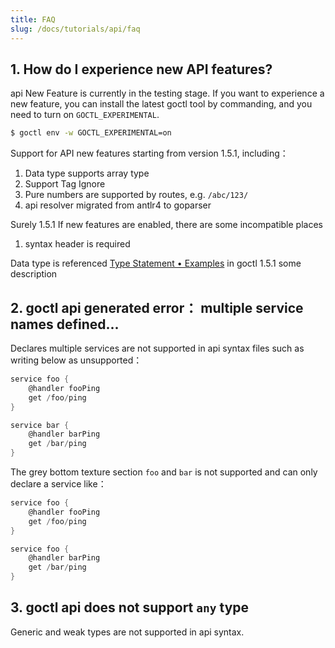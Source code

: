 ```yaml
---
title: FAQ
slug: /docs/tutorials/api/faq
---
```


## 1. How do I experience new API features?

api New Feature is currently in the testing stage. If you want to experience a new feature, you can install the latest goctl tool by commanding, and you need to turn on `GOCTL_EXPERIMENTAL`.

```bash
$ goctl env -w GOCTL_EXPERIMENTAL=on
```

Support for API new features starting from version 1.5.1, including：

1. Data type supports array type
1. Support Tag Ignore
1. Pure numbers are supported by routes, e.g. `/abc/123/`
1. api resolver migrated from antlr4 to goparser

Surely 1.5.1 If new features are enabled, there are some incompatible places
1. syntax header is required


Data type is referenced <a href="/docs/tutorials/api/types#示例" target="_blank"> Type Statement • Examples</a> in goctl 1.5.1 some description

## 2. goctl api generated error： multiple service names defined...

Declares multiple services are not supported in api syntax files such as writing below as unsupported：

```go {1,6}
service foo {
    @handler fooPing
    get /foo/ping
}

service bar {
    @handler barPing
    get /bar/ping
}
```

The grey bottom texture section `foo` and `bar` is not supported and can only declare a service like：

```go {1,6}
service foo {
    @handler fooPing
    get /foo/ping
}

service foo {
    @handler barPing
    get /bar/ping
}
```

## 3. goctl api does not support `any` type

Generic and weak types are not supported in api syntax.
